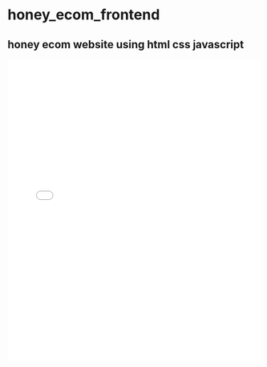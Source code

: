 # honey_ecom_frontend
<h2>honey ecom website using html css javascript</h2>
<embed src="file:///C:/Users/Tarun/Downloads/pdf24_images_merged.pdf" type="application/pdf" width="100%" height="600px" />
